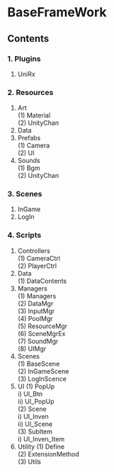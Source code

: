BaseFrameWork
=============
Contents
--------
### 1. Plugins
1) UniRx
### 2. Resources
1) Art   
   (1) Material   
   (2) UnityChan   
3) Data   
5) Prefabs   
   (1) Camera   
   (2) UI   
7) Sounds   
   (1) Bgm   
   (2) UnityChan   
### 3. Scenes
1) InGame
2) LogIn
### 4. Scripts
1) Controllers   
   (1) CameraCtrl   
   (2) PlayerCtrl   
3) Data   
   (1) DataContents   
5) Managers   
   (1) Managers   
   (2) DataMgr   
   (3) InputMgr   
   (4) PoolMgr   
   (5) ResourceMgr   
   (6) SceneMgrEx   
   (7) SoundMgr   
   (8) UIMgr   
7) Scenes   
   (1) BaseScene   
   (2) InGameScene      
   (3) LogInScence      
9) UI
   (1) PopUp   
      i) UI_Btn   
      ii) UI_PopUp   
   (2) Scene   
      i) UI_Inven   
      ii) UI_Scene   
   (3) SubItem   
      i) UI_Inven_Item    
11) Utility
    (1) Define   
    (2) ExtensionMethod   
    (3) Utils   
